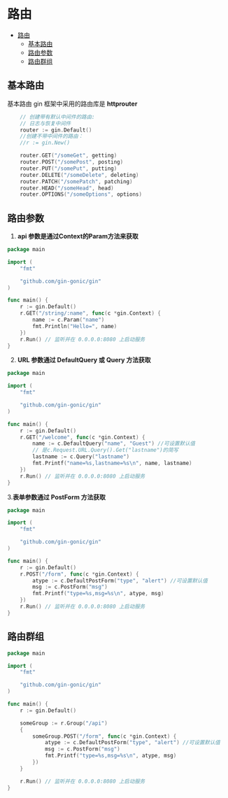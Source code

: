 # 路由

<!-- TOC -->

- [路由](#路由)
    - [基本路由](#基本路由)
    - [路由参数](#路由参数)
    - [路由群组](#路由群组)

<!-- /TOC -->

## 基本路由

基本路由 gin 框架中采用的路由库是 **httprouter**

```go
	// 创建带有默认中间件的路由:
	// 日志与恢复中间件
	router := gin.Default()
	//创建不带中间件的路由：
	//r := gin.New()

	router.GET("/someGet", getting)
	router.POST("/somePost", posting)
	router.PUT("/somePut", putting)
	router.DELETE("/someDelete", deleting)
	router.PATCH("/somePatch", patching)
	router.HEAD("/someHead", head)
	router.OPTIONS("/someOptions", options)
```


## 路由参数

1. **api 参数是通过Context的Param方法来获取**
```go
package main

import (
	"fmt"

	"github.com/gin-gonic/gin"
)

func main() {
	r := gin.Default()
	r.GET("/string/:name", func(c *gin.Context) {
		name := c.Param("name")
		fmt.Println("Hello=", name)
	})
	r.Run() // 监听并在 0.0.0.0:8080 上启动服务
}

```

2. **URL 参数通过 DefaultQuery 或 Query 方法获取**

```go
package main

import (
	"fmt"

	"github.com/gin-gonic/gin"
)

func main() {
	r := gin.Default()
	r.GET("/welcome", func(c *gin.Context) {
		name := c.DefaultQuery("name", "Guest") //可设置默认值
		// 是c.Request.URL.Query().Get("lastname")的简写
		lastname := c.Query("lastname")
		fmt.Printf("name=%s,lastname=%s\n", name, lastname)
	})
	r.Run() // 监听并在 0.0.0.0:8080 上启动服务
}

```

3.**表单参数通过 PostForm 方法获取**

```go
package main

import (
	"fmt"

	"github.com/gin-gonic/gin"
)

func main() {
	r := gin.Default()
	r.POST("/form", func(c *gin.Context) {
		atype := c.DefaultPostForm("type", "alert") //可设置默认值
		msg := c.PostForm("msg")
		fmt.Printf("type=%s,msg=%s\n", atype, msg)
	})
	r.Run() // 监听并在 0.0.0.0:8080 上启动服务
}

```



## 路由群组

```go
package main

import (
	"fmt"

	"github.com/gin-gonic/gin"
)

func main() {
	r := gin.Default()

	someGroup := r.Group("/api")
	{
		someGroup.POST("/form", func(c *gin.Context) {
			atype := c.DefaultPostForm("type", "alert") //可设置默认值
			msg := c.PostForm("msg")
			fmt.Printf("type=%s,msg=%s\n", atype, msg)
		})
	}

	r.Run() // 监听并在 0.0.0.0:8080 上启动服务
}

```